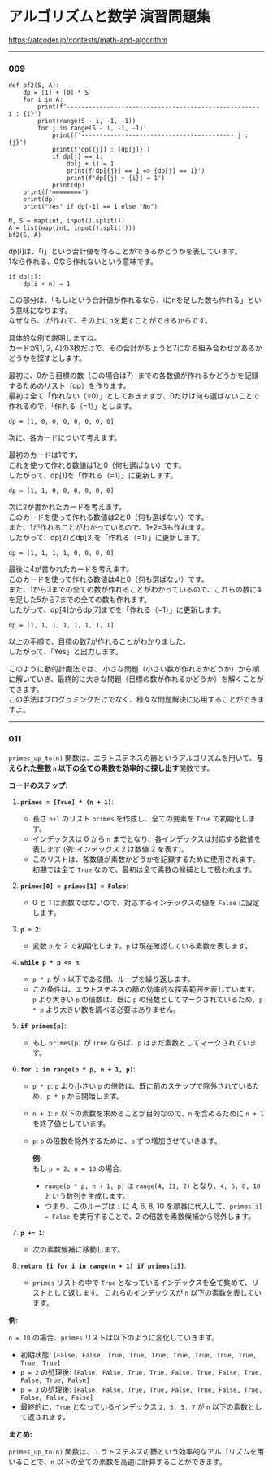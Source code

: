 # アルゴリズムと数学 演習問題集

https://atcoder.jp/contests/math-and-algorithm

---
### 009

```
def bf2(S, A):
    dp = [1] + [0] * S
    for i in A:
        print(f'----------------------------------------------------- i : {i}')
        print(range(S - i, -1, -1))
        for j in range(S - i, -1, -1):
            print(f'------------------------------------------ j : {j}')
            print(f'dp[{j}] : {dp[j]}')
            if dp[j] == 1:
                dp[j + i] = 1
                print(f'dp[{j}] == 1 => {dp[j] == 1}')
                print(f'dp[{j} + {i}] = 1')
            print(dp)
    print(f'========')
    print(dp)
    print("Yes" if dp[-1] == 1 else "No")

N, S = map(int, input().split())
A = list(map(int, input().split()))
bf2(S, A)
```

dp[i]は、「i」という合計値を作ることができるかどうかを表しています。<br>
1なら作れる、0なら作れないという意味です。

```
if dp[i]:
    dp[i + n] = 1
```

この部分は、「もしiという合計値が作れるなら、iにnを足した数も作れる」という意味になります。<br>
なぜなら、iが作れて、その上にnを足すことができるからです。

具体的な例で説明しますね。<br>
カードが[1, 2, 4]の3枚だけで、その合計がちょうど7になる組み合わせがあるかどうかを探すとします。

最初に、0から目標の数（この場合は7）までの各数値が作れるかどうかを記録するためのリスト（dp）を作ります。<br>
最初は全て「作れない（=0）」としておきますが、0だけは何も選ばないことで作れるので、「作れる（=1）」とします。

```
dp = [1, 0, 0, 0, 0, 0, 0, 0]
```

次に、各カードについて考えます。

最初のカードは1です。<br>
これを使って作れる数値は1と0（何も選ばない）です。<br>
したがって、dp[1]を「作れる（=1）」に更新します。<br>

```
dp = [1, 1, 0, 0, 0, 0, 0, 0]
```

次に2が書かれたカードを考えます。<br>
このカードを使って作れる数値は2と0（何も選ばない）です。<br>
また、1が作れることがわかっているので、1+2=3も作れます。<br>
したがって、dp[2]とdp[3]を「作れる（=1）」に更新します。<br>

```
dp = [1, 1, 1, 1, 0, 0, 0, 0]
```

最後に4が書かれたカードを考えます。<br>
このカードを使って作れる数値は4と0（何も選ばない）です。<br>
また、1から3までの全ての数が作れることがわかっているので、これらの数に4を足した5から7までの全ての数も作れます。<br>
したがって、dp[4]からdp[7]までを「作れる（=1）」に更新します。<br>

```
dp = [1, 1, 1, 1, 1, 1, 1, 1]
```

以上の手順で、目標の数7が作れることがわかりました。<br>
したがって、「Yes」と出力します。

このように動的計画法では、
小さな問題（小さい数が作れるかどうか）から順に解いていき、最終的に大きな問題（目標の数が作れるかどうか）を解くことができます。<br>
この手法はプログラミングだけでなく、様々な問題解決に応用することができますよ。

---
### 011

`primes_up_to(n)` 関数は、エラトステネスの篩というアルゴリズムを用いて、**与えられた整数 `n` 以下の全ての素数を効率的に探し出す**関数です。

**コードのステップ:**

1. **`primes = [True] * (n + 1)`**:
   - 長さ `n+1` のリスト `primes` を作成し、全ての要素を `True` で初期化します。
   - インデックスは 0 から `n` までとなり、各インデックスは対応する数値を表します (例: インデックス 2 は数値 2 を表す)。
   - このリストは、各数値が素数かどうかを記録するために使用されます。初期では全て `True` なので、最初は全て素数の候補として扱われます。

2. **`primes[0] = primes[1] = False`**:
   - 0 と 1 は素数ではないので、対応するインデックスの値を `False` に設定します。

3. **`p = 2`**:
   - 変数 `p` を 2 で初期化します。`p` は現在確認している素数を表します。

4. **`while p * p <= n`**:
   - `p * p` が `n` 以下である間、ループを繰り返します。
   - この条件は、エラトステネスの篩の効率的な探索範囲を表しています。 `p` より大きい `p` の倍数は、既に `p` の倍数としてマークされているため、`p * p` より大きい数を調べる必要はありません。

5. **`if primes[p]`**:
   - もし `primes[p]` が `True` ならば、`p` はまだ素数としてマークされています。

6. **`for i in range(p * p, n + 1, p)`**:
   - `p * p`: `p` より小さい `p` の倍数は、既に前のステップで除外されているため、`p * p` から開始します。
   - `n + 1`: `n` 以下の素数を求めることが目的なので、`n` を含めるために `n + 1` を終了値としています。
   - `p`: `p` の倍数を除外するために、`p` ずつ増加させていきます。

        **例:**
        <br>
        もし `p = 2`、`n = 10` の場合:
        - `range(p * p, n + 1, p)` は `range(4, 11, 2)` となり、`4, 6, 8, 10` という数列を生成します。
        - つまり、このループは `i` に 4, 6, 8, 10 を順番に代入して、`primes[i] = False` を実行することで、2 の倍数を素数候補から除外します。

7. **`p += 1`**:
   - 次の素数候補に移動します。

8. **`return [i for i in range(n + 1) if primes[i]]`**:
   - `primes` リストの中で `True` となっているインデックスを全て集めて、リストとして返します。 これらのインデックスが `n` 以下の素数を表しています。

**例:**

`n = 10` の場合、`primes` リストは以下のように変化していきます。

- 初期状態: `[False, False, True, True, True, True, True, True, True, True, True]`
- `p = 2` の処理後: `[False, False, True, True, False, True, False, True, False, True, False]`
- `p = 3` の処理後: `[False, False, True, True, False, True, False, True, False, False, False]`
- 最終的に、`True` となっているインデックス `2, 3, 5, 7` が `n` 以下の素数として返されます。

**まとめ:**

`primes_up_to(n)` 関数は、エラトステネスの篩という効率的なアルゴリズムを用いることで、`n` 以下の全ての素数を高速に計算することができます。


